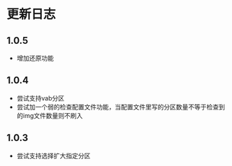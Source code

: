 # 更新日志
## 1.0.5
- 增加还原功能

## 1.0.4
- 尝试支持vab分区
- 尝试加一个弱的检查配置文件功能，当配置文件里写的分区数量不等于检查到的img文件数量则不刷入

## 1.0.3
- 尝试支持选择扩大指定分区
